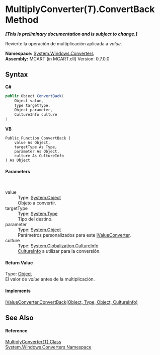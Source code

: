 # MultiplyConverter(*T*).ConvertBack Method 
 _**\[This is preliminary documentation and is subject to change.\]**_

Revierte la operación de multiplicación aplicada a *value*.

**Namespace:**&nbsp;<a href="209509be-498c-78bd-c9c1-8c3bc31f7d1f">System.Windows.Converters</a><br />**Assembly:**&nbsp;MCART (in MCART.dll) Version: 0.7.0.0

## Syntax

**C#**<br />
``` C#
public Object ConvertBack(
	Object value,
	Type targetType,
	Object parameter,
	CultureInfo culture
)
```

**VB**<br />
``` VB
Public Function ConvertBack ( 
	value As Object,
	targetType As Type,
	parameter As Object,
	culture As CultureInfo
) As Object
```


#### Parameters
&nbsp;<dl><dt>value</dt><dd>Type: <a href="http://msdn2.microsoft.com/es-es/library/e5kfa45b" target="_blank">System.Object</a><br />Objeto a convertir.</dd><dt>targetType</dt><dd>Type: <a href="http://msdn2.microsoft.com/es-es/library/42892f65" target="_blank">System.Type</a><br />Tipo del destino.</dd><dt>parameter</dt><dd>Type: <a href="http://msdn2.microsoft.com/es-es/library/e5kfa45b" target="_blank">System.Object</a><br />Parámetros personalizados para este <a href="http://msdn2.microsoft.com/es-es/library/ms613620" target="_blank">IValueConverter</a>.</dd><dt>culture</dt><dd>Type: <a href="http://msdn2.microsoft.com/es-es/library/kx54z3k7" target="_blank">System.Globalization.CultureInfo</a><br /><a href="http://msdn2.microsoft.com/es-es/library/kx54z3k7" target="_blank">CultureInfo</a> a utilizar para la conversión.</dd></dl>

#### Return Value
Type: <a href="http://msdn2.microsoft.com/es-es/library/e5kfa45b" target="_blank">Object</a><br />El valor de *value* antes de la multiplicación.

#### Implements
<a href="http://msdn2.microsoft.com/es-es/library/ms590768" target="_blank">IValueConverter.ConvertBack(Object, Type, Object, CultureInfo)</a><br />

## See Also


#### Reference
<a href="47760baf-335a-9495-b0ff-67a055d407e5">MultiplyConverter(T) Class</a><br /><a href="209509be-498c-78bd-c9c1-8c3bc31f7d1f">System.Windows.Converters Namespace</a><br />